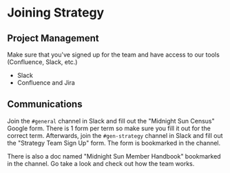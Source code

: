 # Joining Strategy

## Project Management

Make sure that you've signed up for the team and have access to our tools (Confluence, Slack, etc.)

- Slack
- Confluence and Jira

## Communications

Join the `#general` channel in Slack and fill out the "Midnight Sun Census" Google form. There is 1 form per term so make sure you fill it out for the correct term. Afterwards, join the `#gen-strategy` channel in Slack and fill out the "Strategy Team Sign Up" form. The form is bookmarked in the channel.

There is also a doc named "Midnight Sun Member Handbook" bookmarked in the channel. Go take a look and check out how the team works.
